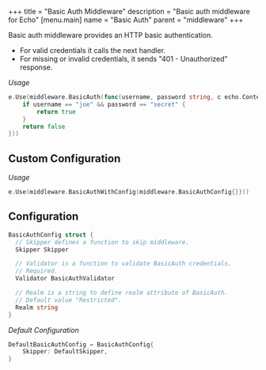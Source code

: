 +++
title = "Basic Auth Middleware"
description = "Basic auth middleware for Echo"
[menu.main]
  name = "Basic Auth"
  parent = "middleware"
+++

Basic auth middleware provides an HTTP basic authentication.

- For valid credentials it calls the next handler.
- For missing or invalid credentials, it sends "401 - Unauthorized" response.

*Usage*

```go
e.Use(middleware.BasicAuth(func(username, password string, c echo.Context) bool {
	if username == "joe" && password == "secret" {
		return true
	}
	return false
}))
```

## Custom Configuration

*Usage*

```go
e.Use(middleware.BasicAuthWithConfig(middleware.BasicAuthConfig{}}))
```

## Configuration

```go
BasicAuthConfig struct {
  // Skipper defines a function to skip middleware.
  Skipper Skipper

  // Validator is a function to validate BasicAuth credentials.
  // Required.
  Validator BasicAuthValidator

  // Realm is a string to define realm attribute of BasicAuth.
  // Default value "Restricted".
  Realm string
}
```

*Default Configuration*

```go
DefaultBasicAuthConfig = BasicAuthConfig{
	Skipper: DefaultSkipper,
}
```

